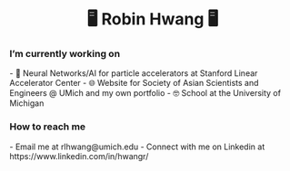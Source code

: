 <h1 align="center">🖥️ Robin Hwang 🖥️</h1>
<h3>I’m currently working on</h3>
- 🧠 Neural Networks/AI for particle accelerators at Stanford Linear Accelerator Center
- 🌐 Website for Society of Asian Scientists and Engineers @ UMich and my own portfolio
- 🤓 School at the University of Michigan

<h3>How to reach me</h3>
- Email me at rlhwang@umich.edu
- Connect with me on Linkedin at https://www.linkedin.com/in/hwangr/

<!--
**rhwang1226/rhwang1226** is a ✨ _special_ ✨ repository because its `README.md` (this file) appears on your GitHub profile.

Here are some ideas to get you started:

- 🔭 I’m currently working on ...
- 🌱 I’m currently learning ...
- 👯 I’m looking to collaborate on ...
- 🤔 I’m looking for help with ...
- 💬 Ask me about ...
- 📫 How to reach me: ...
- 😄 Pronouns: ...
- ⚡ Fun fact: ...
-->
